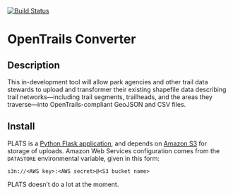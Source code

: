 [![Build Status](https://travis-ci.org/codeforamerica/PLATS.png)](https://travis-ci.org/codeforamerica/PLATS)

OpenTrails Converter
=====

Description
-----------

This in-development tool will allow park agencies and other trail data stewards to upload and transformer their existing shapefile data describing trail networks—including trail segments, trailheads, and the areas they traverse—into OpenTrails-compliant GeoJSON and CSV files.


Install
-------

PLATS is a [Python Flask application](https://github.com/codeforamerica/howto/blob/master/Python-Virtualenv.md),
and depends on [Amazon S3](http://aws.amazon.com/s3/) for storage of uploads.
Amazon Web Services configuration comes from the `DATASTORE` environmental
variable, given in this form:

    s3n://<AWS key>:<AWS secret>@<S3 bucket name>

PLATS doesn’t do a lot at the moment.
